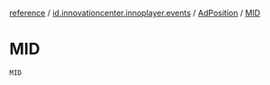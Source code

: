 [reference](../../index.md) / [id.innovationcenter.innoplayer.events](../index.md) / [AdPosition](index.md) / [MID](./-m-i-d.md)

# MID

`MID`